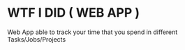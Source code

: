 WTF I DID ( WEB APP )
===============

Web App able to track your time that you spend in different Tasks/Jobs/Projects

